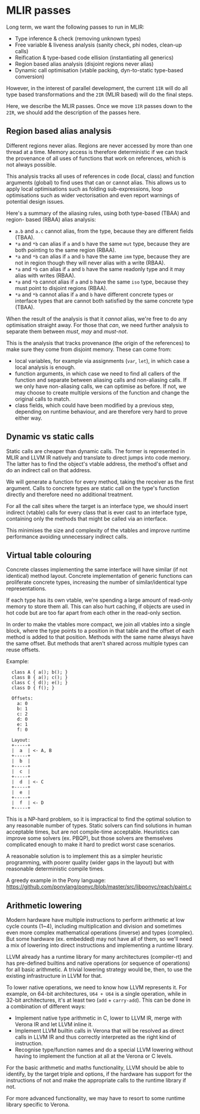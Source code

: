 # MLIR passes

Long term, we want the following passes to run in MLIR:
 * Type inference & check (removing unknown types)
 * Free variable & liveness analysis (sanity check, phi nodes, clean-up calls)
 * Reification & type-based code ellision (instantiating all generics)
 * Region based alias analysis (disjoint regions never alias)
 * Dynamic call optimisation (vtable packing, dyn-to-static type-based conversion)

However, in the interest of parallel development, the current `1IR` will do all
type based transformations and the `2IR` (MLIR based) will do the final steps.

Here, we describe the MLIR passes. Once we move `1IR` passes down to the `2IR`,
we should add the description of the passes here.

## Region based alias analysis

Different regions never alias. Regions are never accessed by more than one
thread at a time. Memory access is therefore deterministic if we can track the
provenance of all uses of functions that work on references, which is not always
possible.

This analysis tracks all uses of references in code (local, class) and function
arguments (global) to find uses that can or cannot alias. This allows
us to apply local optimisations such as folding sub-expressions, loop
optimisations such as wider vectorisation and even report warnings of potential
design issues.

Here's a summary of the aliasing rules, using both type-based (TBAA) and region-
based (RBAA) alias analysis:
 * `a.b` and `a.c` cannot alias, from the type, because they are different
   fields (TBAA).
 * `*a` and `*b` can alias if `a` and `b` have the same `mut` type, because
   they are both pointing to the same region (RBAA).
 * `*a` and `*b` can alias if `a` and `b` have the same `imm` type, because
   they are not in region though they will never alias with a write (RBAA).
 * `*a` and `*b` can alias if `a` and `b` have the same readonly type
   and it may alias with writes (RBAA).
 * `*a` and `*b` cannot alias if `a` and `b` have the same `iso` type,
   because they must point to disjoint regions (RBAA).
 * `*a` and `*b` cannot alias if `a` and `b` have different concrete types
   or interface types that are cannot both satisfied by the same concrete type
   (TBAA).

When the result of the analysis is that it *cannot* alias, we're free to do any
optimisation straight away. For those that *can*, we need further analysis to
separate them between *must*, *may* and *must-not*.

This is the analysis that tracks provenance (the origin of the references) to
make sure they come from disjoint memory. These can come from:
 * local variables, for example via assignments (`var`, `let`), in which case a
   local analysis is enough.
 * function arguments, in which case we need to find all callers of the function
   and separate between aliasing calls and non-aliasing calls. If we only have
   non-aliasing calls, we can optimise as before. If not, we may choose to create
   multiple versions of the function and change the original calls to match.
 * class fields, which could have been modified by a previous step, depending on
   runtime behaviour, and are therefore very hard to prove either way.

## Dynamic vs static calls

Static calls are cheaper than dynamic calls. The former is represented in MLIR
and LLVM IR natively and translate to direct jumps into code memory. The latter
has to find the object's vtable address, the method's offset and do an indirect
call on that address.

We will generate a function for every method, taking the receiver as the
first argument. Calls to concrete types are static call on the type's
function directly and therefore need no additional treatment.

For all the call sites where the target is an interface type, we should insert
indirect (vtable) calls for every class that is ever cast to an interface type,
containing only the methods that might be called via an interface.

This minimises the size and complexity of the vtables and improve runtime
performance avoiding unnecessary indirect calls.

## Virtual table colouring

Concrete classes implementing the same interface will have similar (if not
identical) method layout. Concrete implementation of generic functions can
proliferate concrete types, increasing the number of similar/identical type
representations.

If each type has its own vtable, we're spending a large amount of read-only
memory to store them all. This can also hurt caching, if objects are used in hot
code but are too far apart from each other in the read-only section.

In order to make the vtables more compact, we join all vtables into a single
block, where the type points to a position in that table and the offset of each
method is added to that position. Methods with the same name always have the
same offset. But methods that aren't shared across multiple types can reuse
offsets.

Example:
```
  class A { a(); b(); }
  class B { a(); c(); }
  class C { d(); e(); }
  class D { f(); }

  Offsets:
    a: 0
    b: 1
    c: 2
    d: 0
    e: 1
    f: 0

  Layout:
  +-----+
  |  a  | <- A, B
  +-----+
  |  b  |
  +-----+
  |  c  |
  +-----+
  |  d  | <- C
  +-----+
  |  e  |
  +-----+
  |  f  | <- D
  +-----+
```

This is a NP-hard problem, so it is impractical to find the optimal solution to
any reasonable number of types. Static solvers can find solutions in human
acceptable times, but are not compile-time acceptable. Heuristics can improve
some solvers (ex. PBQP), but those solvers are themselves complicated enough
to make it hard to predict worst case scenarios.

A reasonable solution is to implement this as a simpler heuristic programming,
with poorer quality (wider gaps in the layout) but with reasonable deterministic
compile times.

A greedy example in the Pony language:
https://github.com/ponylang/ponyc/blob/master/src/libponyc/reach/paint.c


## Arithmetic lowering

Modern hardware have multiple instructions to perform arithmetic at low cycle
counts (1~4), including multiplication and division and sometimes even more
complex mathematical operations (inverse) and types (complex). But some hardware
(ex. embedded) may not have all of them, so we'll need a mix of lowering into
direct instructions and implementing a runtime library.

LLVM already has a runtime library for many architectures (compiler-rt) and has
pre-defined builtins and native operations (or sequence of operations) for all
basic arithmetic. A trivial lowering strategy would be, then, to use the existing
infrastructure in LLVM for that.

To lower native operations, we need to know how LLVM represents it. For example,
on 64-bit architectures, `U64 + U64` is a single operation, while in 32-bit
architectures, it's at least two (`add` + `carry-add`). This can be done in a
combination of different ways:

 * Implement native type arithmetic in C, lower to LLVM IR, merge with Verona IR
   and let LLVM inline it.
 * Implement LLVM builtin calls in Verona that will be resolved as direct calls
   in LLVM IR and thus correctly interpreted as the right kind of instruction.
 * Recognise type/function names and do a special LLVM lowering without having
   to implement the function at all at the Verona or C levels.

For the basic arithmetic and maths functionality, LLVM should be able to
identify, by the target triple and options, if the hardware has support for the
instructions of not and make the appropriate calls to the runtime library if not.

For more advanced functionality, we may have to resort to some runtime library
specific to Verona.
